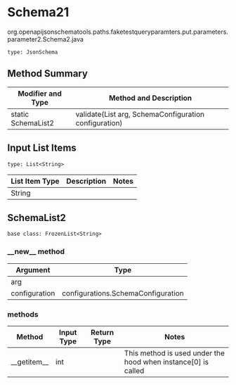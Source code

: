 # Schema21
org.openapijsonschematools.paths.faketestqueryparamters.put.parameters.parameter2.Schema2.java
```
type: JsonSchema
```

## Method Summary
| Modifier and Type | Method and Description |
| ----------------- | ---------------------- |
| static SchemaList2 | validate(List<String> arg, SchemaConfiguration configuration) |

## Input List Items
```
type: List<String>
```
List Item Type | Description | Notes
-------------------- | ------------- | -------------
String |  |

## SchemaList2
```
base class: FrozenList<String>
```
### &lowbar;&lowbar;new&lowbar;&lowbar; method
Argument | Type
-------- | ------
arg      | 
configuration | configurations.SchemaConfiguration

### methods
Method | Input Type | Return Type | Notes
------ | ---------- | ----------- | ------
&lowbar;&lowbar;getitem&lowbar;&lowbar; | int |  | This method is used under the hood when instance[0] is called

